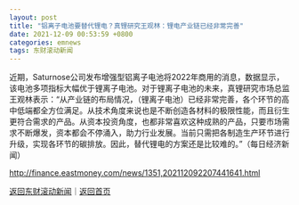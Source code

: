 ```yaml
---
layout: post
title: "铝离子电池要替代锂电？真锂研究王观林：锂电产业链已经非常完善"
date: 2021-12-09 00:53:59 +0800
categories: emnews
tags: 东财滚动新闻
---
```


近期，Saturnose公司发布增强型铝离子电池将2022年商用的消息，数据显示，该电池多项指标大幅优于锂离子电池。对于锂离子电池的未来，真锂研究市场总监王观林表示：“从产业链的布局情况，（锂离子电池）已经非常完善，各个环节的高中低端都全方位满足。从技术角度来说也是不断创造各材料的极限性能，而且衍生更符合需求的产品。从资本投资角度，也都非常喜欢这种成熟的产品，只要市场需求不断爆发，资本都会不停涌入，助力行业发展。当前只需把各制造生产环节进行升级，实现各环节的碳排放。因此，替代锂电的方案还是比较难的。”（每日经济新闻）

<http://finance.eastmoney.com/news/1351,202112092207441641.html>

[返回东财滚动新闻](//finews.withounder.com/emnews/)｜[返回首页](//finews.withounder.com/)